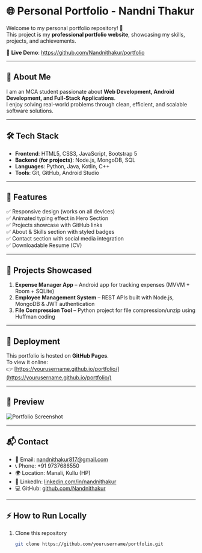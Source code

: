 # 🌐 Personal Portfolio - Nandni Thakur

Welcome to my personal portfolio repository! 🚀  
This project is my **professional portfolio website**, showcasing my skills, projects, and achievements.  

🔗 **Live Demo**: https://github.com/Nandnithakur/portfolio 

---

## 📖 About Me
I am an MCA student passionate about **Web Development, Android Development, and Full-Stack Applications**.  
I enjoy solving real-world problems through clean, efficient, and scalable software solutions.  

---

## 🛠️ Tech Stack
- **Frontend**: HTML5, CSS3, JavaScript, Bootstrap 5  
- **Backend (for projects)**: Node.js, MongoDB, SQL  
- **Languages**: Python, Java, Kotlin, C++  
- **Tools**: Git, GitHub, Android Studio  

---

## 💼 Features
✅ Responsive design (works on all devices)  
✅ Animated typing effect in Hero Section  
✅ Projects showcase with GitHub links  
✅ About & Skills section with styled badges  
✅ Contact section with social media integration  
✅ Downloadable Resume (CV)  

---

## 📂 Projects Showcased
1. **Expense Manager App** – Android app for tracking expenses (MVVM + Room + SQLite)  
2. **Employee Management System** – REST APIs built with Node.js, MongoDB & JWT authentication  
3. **File Compression Tool** – Python project for file compression/unzip using Huffman coding  

---

## 🚀 Deployment
This portfolio is hosted on **GitHub Pages**.  
To view it online:  
👉 [https://yourusername.github.io/portfolio/](https://yourusername.github.io/portfolio/)  

---

## 📸 Preview
![Portfolio Screenshot](assets/preview.png)  

---

## 📬 Contact
- 📧 Email: [nandnithakur817@gmail.com](mailto:nandnithakur817@gmail.com)  
- 📞 Phone: +91 9737686550  
- 🌍 Location: Manali, Kullu (HP)  
- 💼 LinkedIn: [linkedin.com/in/nandnithakur](https://linkedin.com/in/nandnithakur)  
- 💻 GitHub: [github.com/Nandnithakur](https://github.com/Nandnithakur)  

---

## ⚡ How to Run Locally
1. Clone this repository  
   ```bash
   git clone https://github.com/yourusername/portfolio.git
